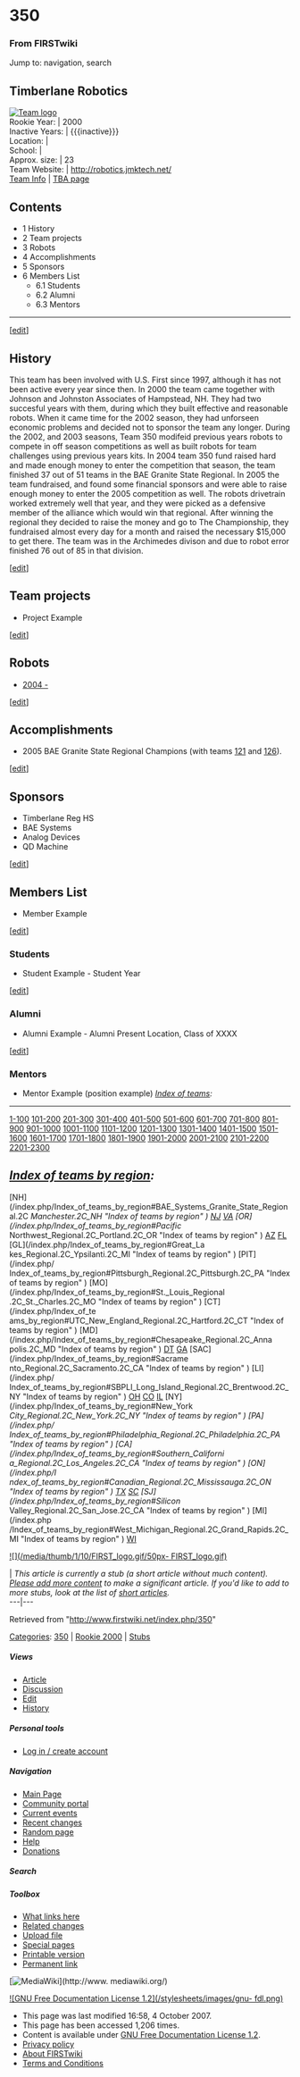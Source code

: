 # 350

### From FIRSTwiki

Jump to: navigation, search

Timberlane Robotics  
---  
[![Team logo](/media/b/b2/Theteamlogo.jpg)](/index.php/Image:Theteamlogo.jpg
"Team logo" )  
Rookie Year: | 2000  
Inactive Years: | {{{inactive}}}  
Location: |  
School: |  
Approx. size: | 23  
Team Website: | <http://robotics.jmktech.net/>  
[Team Info](https://my.usfirst.org/myarea/index.lasso?page=teaminfo&team=350
"https://my.usfirst.org/myarea/index.lasso?page=teaminfo&team=350" ) | [TBA
page](http://www.thebluealliance.net/tbatv/team.php?team=350
"http://www.thebluealliance.net/tbatv/team.php?team=350" )  
  
  

## Contents

  * 1 History
  * 2 Team projects
  * 3 Robots
  * 4 Accomplishments
  * 5 Sponsors
  * 6 Members List
    * 6.1 Students
    * 6.2 Alumni
    * 6.3 Mentors  
---  
  
[[edit](/index.php?title=350&action=edit&section=1 "Edit section: History" )]

## History

This team has been involved with U.S. First since 1997, although it has not
been active every year since then. In 2000 the team came together with Johnson
and Johnston Associates of Hampstead, NH. They had two succesful years with
them, during which they built effective and reasonable robots. When it came
time for the 2002 season, they had unforseen economic problems and decided not
to sponsor the team any longer. During the 2002, and 2003 seasons, Team 350
modifeid previous years robots to compete in off season competitions as well
as built robots for team challenges using previous years kits. In 2004 team
350 fund raised hard and made enough money to enter the competition that
season, the team finished 37 out of 51 teams in the BAE Granite State
Regional. In 2005 the team fundraised, and found some financial sponsors and
were able to raise enough money to enter the 2005 competition as well. The
robots drivetrain worked extremely well that year, and they were picked as a
defensive member of the alliance which would win that regional. After winning
the regional they decided to raise the money and go to The Championship, they
fundraised almost every day for a month and raised the necessary $15,000 to
get there. The team was in the Archimedes divison and due to robot error
finished 76 out of 85 in that division.

[[edit](/index.php?title=350&action=edit&section=2 "Edit section: Team
projects" )]

## Team projects

  * Project Example 

[[edit](/index.php?title=350&action=edit&section=3 "Edit section: Robots" )]

## Robots

  * [2004 - ](/index.php?title=%28350%29&action=edit "\(350\)" )

[[edit](/index.php?title=350&action=edit&section=4 "Edit section:
Accomplishments" )]

## Accomplishments

  * 2005 BAE Granite State Regional Champions (with teams [121](/index.php/121 "121" ) and [126](/index.php/126 "126" )). 

[[edit](/index.php?title=350&action=edit&section=5 "Edit section: Sponsors" )]

## Sponsors

  * Timberlane Reg HS 
  * BAE Systems 
  * Analog Devices 
  * QD Machine 

[[edit](/index.php?title=350&action=edit&section=6 "Edit section: Members
List" )]

## Members List

  * Member Example 

[[edit](/index.php?title=350&action=edit&section=7 "Edit section: Students" )]

### Students

  * Student Example - Student Year 

[[edit](/index.php?title=350&action=edit&section=8 "Edit section: Alumni" )]

### Alumni

  * Alumni Example - Alumni Present Location, Class of XXXX 

[[edit](/index.php?title=350&action=edit&section=9 "Edit section: Mentors" )]

### Mentors

  * Mentor Example (position example) 
_[Index of teams](/index.php/Index_of_teams "Index of teams" ):_  
---  
  
[1-100](/index.php/Index_of_teams#1-100 "Index of teams" )
[101-200](/index.php/Index_of_teams#101-200 "Index of teams" )
[201-300](/index.php/Index_of_teams#201-300 "Index of teams" )
[301-400](/index.php/Index_of_teams#301-400 "Index of teams" )
[401-500](/index.php/Index_of_teams#401-500 "Index of teams" )
[501-600](/index.php/Index_of_teams#501-600 "Index of teams" )
[601-700](/index.php/Index_of_teams#601-700 "Index of teams" )
[701-800](/index.php/Index_of_teams#701-800 "Index of teams" )
[801-900](/index.php/Index_of_teams#801-900 "Index of teams" )
[901-1000](/index.php/Index_of_teams#901-1000 "Index of teams" )
[1001-1100](/index.php/Index_of_teams#1001-1100 "Index of teams" )
[1101-1200](/index.php/Index_of_teams#1101-1200 "Index of teams" )
[1201-1300](/index.php/Index_of_teams#1201-1300 "Index of teams" )
[1301-1400](/index.php/Index_of_teams#1301-1400 "Index of teams" )
[1401-1500](/index.php/Index_of_teams#1401-1500 "Index of teams" )
[1501-1600](/index.php/Index_of_teams#1501-1600 "Index of teams" )
[1601-1700](/index.php/Index_of_teams#1601-1700 "Index of teams" )
[1701-1800](/index.php/Index_of_teams#1701-1800 "Index of teams" )
[1801-1900](/index.php/Index_of_teams#1801-1900 "Index of teams" )
[1901-2000](/index.php/Index_of_teams#1901-2000 "Index of teams" )
[2001-2100](/index.php/Index_of_teams#2001-2100 "Index of teams" )
[2101-2200](/index.php/Index_of_teams#2101-2200 "Index of teams" )
[2201-2300](/index.php/Index_of_teams#2201-2300 "Index of teams" )  
  
  

_[Index of teams by region](/index.php/Index_of_teams_by_region "Index of
teams by region" ):_  
---  
  
[NH](/index.php/Index_of_teams_by_region#BAE_Systems_Granite_State_Regional.2C
_Manchester.2C_NH "Index of teams by region" )
[NJ](/index.php/Index_of_teams_by_region#New_Jersey_Regional.2C_Trenton.2C_NJ
"Index of teams by region" )
[VA](/index.php/Index_of_teams_by_region#NASA.2FVCU_Regional.2C_Richmond.2C_VA
"Index of teams by region" ) [OR](/index.php/Index_of_teams_by_region#Pacific_
Northwest_Regional.2C_Portland.2C_OR "Index of teams by region" )
[AZ](/index.php/Index_of_teams_by_region#Arizona_Regional.2C_Phoenix.2C_AZ
"Index of teams by region" )
[FL](/index.php/Index_of_teams_by_region#Florida_Regional.2C_Orlando.2C_FL
"Index of teams by region" ) [GL](/index.php/Index_of_teams_by_region#Great_La
kes_Regional.2C_Ypsilanti.2C_MI "Index of teams by region" ) [PIT](/index.php/
Index_of_teams_by_region#Pittsburgh_Regional.2C_Pittsburgh.2C_PA "Index of
teams by region" ) [MO](/index.php/Index_of_teams_by_region#St._Louis_Regional
.2C_St._Charles.2C_MO "Index of teams by region" ) [CT](/index.php/Index_of_te
ams_by_region#UTC_New_England_Regional.2C_Hartford.2C_CT "Index of teams by
region" ) [MD](/index.php/Index_of_teams_by_region#Chesapeake_Regional.2C_Anna
polis.2C_MD "Index of teams by region" )
[DT](/index.php/Index_of_teams_by_region#Detroit_Regional.2C_Detroit.2C_MI
"Index of teams by region" )
[GA](/index.php/Index_of_teams_by_region#Peachtree_Regional.2C_Duluth.2C_GA
"Index of teams by region" ) [SAC](/index.php/Index_of_teams_by_region#Sacrame
nto_Regional.2C_Sacramento.2C_CA "Index of teams by region" ) [LI](/index.php/
Index_of_teams_by_region#SBPLI_Long_Island_Regional.2C_Brentwood.2C_NY "Index
of teams by region" )
[OH](/index.php/Index_of_teams_by_region#Buckeye_Regional.2C_Cleveland.2C_OH
"Index of teams by region" )
[CO](/index.php/Index_of_teams_by_region#Colorado_Regional.2C_Denver.2C_CO
"Index of teams by region" )
[IL](/index.php/Index_of_teams_by_region#Midwest_Regional.2C_Evanston.2C_IL
"Index of teams by region" ) [NY](/index.php/Index_of_teams_by_region#New_York
_City_Regional.2C_New_York.2C_NY "Index of teams by region" ) [PA](/index.php/
Index_of_teams_by_region#Philadelphia_Regional.2C_Philadelphia.2C_PA "Index of
teams by region" ) [CA](/index.php/Index_of_teams_by_region#Southern_Californi
a_Regional.2C_Los_Angeles.2C_CA "Index of teams by region" ) [ON](/index.php/I
ndex_of_teams_by_region#Canadian_Regional.2C_Mississauga.2C_ON "Index of teams
by region" )
[TX](/index.php/Index_of_teams_by_region#Lone_Star_Regional.2C_Houston.2C_TX
"Index of teams by region" )
[SC](/index.php/Index_of_teams_by_region#Palmetto_Regional.2C_Columbia.2C_SC
"Index of teams by region" ) [SJ](/index.php/Index_of_teams_by_region#Silicon_
Valley_Regional.2C_San_Jose.2C_CA "Index of teams by region" ) [MI](/index.php
/Index_of_teams_by_region#West_Michigan_Regional.2C_Grand_Rapids.2C_MI "Index
of teams by region" )
[WI](/index.php/Index_of_teams_by_region#Wisconsin_Regional.2C_Milwaukee.2C_WI
"Index of teams by region" )  
  
  

[![](/media/thumb/1/10/FIRST_logo.gif/50px-
FIRST_logo.gif)](/index.php/Image:FIRST_logo.gif "" )

|  _This article is currently a stub (a short article without much content).
[Please add more
content](http://www.firstwiki.net/index.php?title=350&action=edit
"http://www.firstwiki.net/index.php?title=350&action=edit" ) to make a
significant article. If you'd like to add to more stubs, look at the list of
[short articles](/index.php/Special:Shortpages "Special:Shortpages" )._  
---|---  
  
Retrieved from "<http://www.firstwiki.net/index.php/350>"

[Categories](/index.php?title=Special:Categories&article=350
"Special:Categories" ): [350](/index.php?title=Category:350&action=edit
"Category:350" ) | [Rookie 2000](/index.php/Category:Rookie_2000
"Category:Rookie 2000" ) | [Stubs](/index.php/Category:Stubs "Category:Stubs"
)

##### Views

  * [Article](/index.php/350)
  * [Discussion](/index.php?title=Talk:350&action=edit)
  * [Edit](/index.php?title=350&action=edit)
  * [History](/index.php?title=350&action=history)

##### Personal tools

  * [Log in / create account](/index.php?title=Special:Userlogin&returnto=350)

[](/index.php/Main_Page "Main Page" )

##### Navigation

  * [Main Page](/index.php/Main_Page)
  * [Community portal](/index.php/FIRSTwiki:Community_portal)
  * [Current events](/index.php/Current_events)
  * [Recent changes](/index.php/Special:Recentchanges)
  * [Random page](/index.php/Special:Random)
  * [Help](/index.php/Help:Contents)
  * [Donations](/index.php/FIRSTwiki:Site_support)

##### Search



##### Toolbox

  * [What links here](/index.php/Special:Whatlinkshere/350)
  * [Related changes](/index.php/Special:Recentchangeslinked/350)
  * [Upload file](/index.php/Special:Upload)
  * [Special pages](/index.php/Special:Specialpages)
  * [Printable version](/index.php?title=350&printable=yes)
  * [Permanent link](/index.php?title=350&oldid=63434)

[![MediaWiki](/skins/common/images/poweredby_mediawiki_88x31.png)](http://www.
mediawiki.org/)

[![GNU Free Documentation License 1.2](/stylesheets/images/gnu-
fdl.png)](http://www.gnu.org/copyleft/fdl.html)

  * This page was last modified 16:58, 4 October 2007.
  * This page has been accessed 1,206 times.
  * Content is available under [GNU Free Documentation License 1.2](http://www.gnu.org/copyleft/fdl.html "http://www.gnu.org/copyleft/fdl.html" ).
  * [Privacy policy](/index.php/FIRSTwiki:Privacy_policy "FIRSTwiki:Privacy policy" )
  * [About FIRSTwiki](/index.php/FIRSTwiki:About "FIRSTwiki:About" )
  * [Terms and Conditions](/index.php/FIRSTwiki:Terms_and_conditions "FIRSTwiki:Terms and conditions" )


